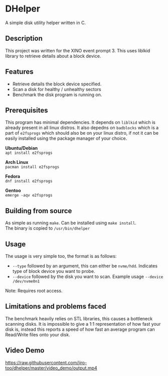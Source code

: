 # DHelper
A simple disk utility helper written in C.

## Description
This project was written for the XINO event prompt 3. This uses liblkid library to retrieve details
about a block device.

## Features
* Retrieve details the block device specified.
* Scan a disk for healthy / unhealthy sectors
* Benchmark the disk program is running on.

## Prerequisites
This program has minimal dependencies. It depends on `liblkid` which 
is already present in all linux distros. It also depedns on `badblocks` which is a part of `e2fsprogs`
which should also be on your linux distro, if not it can be easily installed using the package
manager of your choice.

**Ubuntu/Debian**  
`apt install e2fsprogs`

**Arch Linux**  
`pacman install e2fsprogs`

**Fedora**  
`dnf install e2fsprogs`

**Gentoo**  
`emerge -aqv e2fsprogs`

## Building from source
As simple as running `make`. Can be installed using `make install`.  
The binary is copied to `/usr/bin/dhelper`  

## Usage
The usage is very simple too, the format is as follows:
* `--type` followed by an argument, this can either be `nvme/hdd`. Indicates type of block device you want to probe.  
* `--device` followed by the disk you want to scan. Example usage `--device /dev/nvme0n1`  

Note: Requires root access.

## Limitations and problems faced
The benchmark heavily relies on STL libraries, this causes a bottleneck scanning disks. It is impossible to give a 1:1 representation of how fast your disk is, instead this reports a speed of how fast an average program can Read/Write files onto your disk.  

## Video Demo  

https://raw.githubusercontent.com/jiro-too/dhelper/master/video_demo/output.mp4
